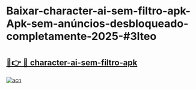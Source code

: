 # Baixar-character-ai-sem-filtro-apk-Apk-sem-anúncios-desbloqueado-completamente-2025-#3lteo

# <h2><a href="https://ainizakaria.my?title=character-ai-sem-filtro-apk&ref=24M">🔗👉 🔴 character-ai-sem-filtro-apk</a></h2>

[![acn](https://github.com/user-attachments/assets/0f9c940e-d8b0-45ae-aac7-cd30a18b3e1c)](https://ainizakaria.my?title=character-ai-sem-filtro-apk&ref=24M)

